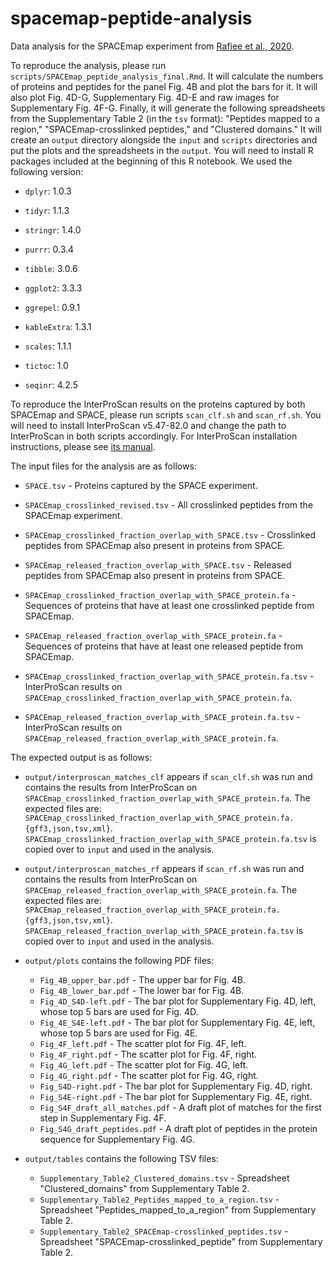 # spacemap-peptide-analysis
Data analysis for the SPACEmap experiment from [Rafiee et al., 2020](https://www.biorxiv.org/content/10.1101/2020.07.13.200212v6).

To reproduce the analysis, please run `scripts/SPACEmap_peptide_analysis_final.Rmd`. It will calculate the numbers of proteins and peptides for the panel Fig. 4B and plot the bars for it. It will also plot Fig. 4D-G, Supplementary Fig. 4D-E and raw images for Supplementary Fig. 4F-G. Finally, it will generate the following spreadsheets from the Supplementary Table 2 (in the `tsv` format): "Peptides mapped to a region," "SPACEmap-crosslinked peptides," and "Clustered domains." It will create an `output` directory alongside the `input` and `scripts` directories and put the plots and the spreadsheets in the `output`. You will need to install R packages included at the beginning of this R notebook. We used the following version:

- `dplyr`: 1.0.3

- `tidyr`: 1.1.3

- `stringr`: 1.4.0

- `purrr`: 0.3.4

- `tibble`: 3.0.6

- `ggplot2`: 3.3.3

- `ggrepel`: 0.9.1

- `kableExtra`: 1.3.1

- `scales`: 1.1.1

- `tictoc`: 1.0

- `seqinr`: 4.2.5

To reproduce the InterProScan results on the proteins captured by both SPACEmap and SPACE, please run scripts `scan_clf.sh` and `scan_rf.sh`. You will need to install InterProScan v5.47-82.0 and change the path to InterProScan in both scripts accordingly. For InterProScan installation instructions, please see [its manual](https://interproscan-docs.readthedocs.io/en/latest/InstallationRequirements.html).

The input files for the analysis are as follows:

- `SPACE.tsv` - Proteins captured by the SPACE experiment.

- `SPACEmap_crosslinked_revised.tsv` - All crosslinked peptides from the SPACEmap experiment.

- `SPACEmap_crosslinked_fraction_overlap_with_SPACE.tsv` - Crosslinked peptides from SPACEmap also present in proteins from SPACE.

- `SPACEmap_released_fraction_overlap_with_SPACE.tsv` - Released peptides from SPACEmap also present in proteins from SPACE.

- `SPACEmap_crosslinked_fraction_overlap_with_SPACE_protein.fa` - Sequences of proteins that have at least one crosslinked peptide from SPACEmap.

- `SPACEmap_released_fraction_overlap_with_SPACE_protein.fa` - Sequences of proteins that have at least one released peptide from SPACEmap.

- `SPACEmap_crosslinked_fraction_overlap_with_SPACE_protein.fa.tsv` - InterProScan results on `SPACEmap_crosslinked_fraction_overlap_with_SPACE_protein.fa`.

- `SPACEmap_released_fraction_overlap_with_SPACE_protein.fa.tsv` - InterProScan results on `SPACEmap_released_fraction_overlap_with_SPACE_protein.fa`.

The expected output is as follows:

- `output/interproscan_matches_clf` appears if `scan_clf.sh` was run and contains the results from InterProScan on `SPACEmap_crosslinked_fraction_overlap_with_SPACE_protein.fa`. The expected files are: `SPACEmap_crosslinked_fraction_overlap_with_SPACE_protein.fa.{gff3,json,tsv,xml}`. `SPACEmap_crosslinked_fraction_overlap_with_SPACE_protein.fa.tsv` is copied over to `input` and used in the analysis.

- `output/interproscan_matches_rf` appears if `scan_rf.sh` was run and contains the results from InterProScan on `SPACEmap_released_fraction_overlap_with_SPACE_protein.fa`. The expected files are: `SPACEmap_released_fraction_overlap_with_SPACE_protein.fa.{gff3,json,tsv,xml}`. `SPACEmap_released_fraction_overlap_with_SPACE_protein.fa.tsv` is copied over to `input` and used in the analysis.

- `output/plots` contains the following PDF files:
    - `Fig_4B_upper_bar.pdf` - The upper bar for Fig. 4B.
    - `Fig_4B_lower_bar.pdf` - The lower bar for Fig. 4B.
    - `Fig_4D_S4D-left.pdf` - The bar plot for Supplementary Fig. 4D, left, whose top 5 bars are used for Fig. 4D.
    - `Fig_4E_S4E-left.pdf` - The bar plot for Supplementary Fig. 4E, left, whose top 5 bars are used for Fig. 4E.
    - `Fig_4F_left.pdf` - The scatter plot for Fig. 4F, left.
    - `Fig_4F_right.pdf` - The scatter plot for Fig. 4F, right.
    - `Fig_4G_left.pdf` - The scatter plot for Fig. 4G, left.
    - `Fig_4G_right.pdf` - The scatter plot for Fig. 4G, right.
    - `Fig_S4D-right.pdf` - The bar plot for Supplementary Fig. 4D, right.
    - `Fig_S4E-right.pdf` - The bar plot for Supplementary Fig. 4E, right.
    - `Fig_S4F_draft_all_matches.pdf` - A draft plot of matches for the first step in Supplementary Fig. 4F.
    - `Fig_S4G_draft_peptides.pdf` - A draft plot of peptides in the protein sequence for Supplementary Fig. 4G.

- `output/tables` contains the following TSV files:
    - `Supplementary_Table2_Clustered_domains.tsv` - Spreadsheet "Clustered_domains" from Supplementary Table 2.
    - `Supplementary_Table2_Peptides_mapped_to_a_region.tsv` - Spreadsheet "Peptides_mapped_to_a_region" from Supplementary Table 2.
    - `Supplementary_Table2_SPACEmap-crosslinked_peptides.tsv` - Spreadsheet "SPACEmap-crosslinked_peptide" from Supplementary Table 2.

